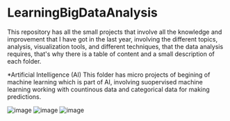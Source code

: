 # LearningBigDataAnalysis 
This repository has all the small projects that involve all the knowledge and improvement that I have got in the last year, involving the different topics, analysis, visualization tools, and different techniques, that the data analysis requires, that's why there is a table of content and a small description of each folder. 


*Artificial Intelligence (AI)
This folder has micro projects of begining of machine learning which is part of AI, involving suopervised machine learning working with countinous data and categorical data for making predictions. 

![image](https://user-images.githubusercontent.com/83143055/221331141-0d00bf1b-5b30-4b61-9603-77c23928e0f9.png)
![image](https://user-images.githubusercontent.com/83143055/221331177-49f84146-54d4-43c8-8955-a0badd060ee6.png)
![image](https://user-images.githubusercontent.com/83143055/221331248-cd01896b-8559-4d11-b4b1-b5bfa9040fa6.png)
